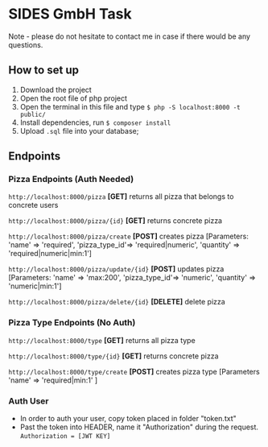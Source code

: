 # SIDES GmbH Task

Note - please do not hesitate to contact me in case if there would be any questions.

## How to set up
  1. Download the project
  2. Open the root file of php project
  3. Open the terminal in this file and type `$ php -S localhost:8000 -t public/`
  4. Install dependencies, run `$ composer install`
  5. Upload `.sql` file into your database;
  
## Endpoints

### Pizza Endpoints (Auth Needed)

`http://localhost:8000/pizza` **[GET]** returns all pizza that belongs to concrete users

`http://localhost:8000/pizza/{id}` **[GET]** returns concrete pizza

`http://localhost:8000/pizza/create` **[POST]** creates pizza [Parameters: 'name' => 'required', 'pizza_type_id'=> 'required|numeric', 'quantity' => 'required|numeric|min:1']

`http://localhost:8000/pizza/update/{id}` **[POST]** updates pizza [Parameters: 'name' => 'max:200', 'pizza_type_id'=> 'numeric', 'quantity' => 'numeric|min:1']

`http://localhost:8000/pizza/delete/{id}` **[DELETE]** delete pizza

### Pizza Type Endpoints (No Auth)

`http://localhost:8000/type` **[GET]** returns all pizza type

`http://localhost:8000/type/{id}` **[GET]** returns concrete pizza

`http://localhost:8000/type/create` **[POST]** creates pizza type [Parameters 'name' => 'required|min:1' ]

### Auth User
  - In order to auth your user, copy token placed in folder "token.txt"
  - Past the token into HEADER, name it "Authorization" during the request. `Authorization = [JWT KEY]`
